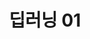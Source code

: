 ---
layout: post
title: 딥러닝 01  
description: Deep learning
image: assets/images/pic06.jpg
category: deep_learning
---